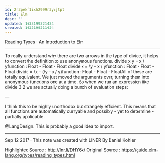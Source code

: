 ```yaml
---
id: 2r3pekf1ixh2999r3ycjtpt
title: Elm
desc: ''
updated: 1633199321434
created: 1633199321434
---
```


Reading Types · An Introduction to Elm

___
To really understand why there are two arrows in the type of divide, it helps to convert the definition to use anonymous functions. divide x y = x / yfunction : Float - Float - Float divide x = \y - x / yfunction : Float - Float - Float divide = \x - (\y - x / y)function : Float - Float - FloatAll of these are totally equivalent. We just moved the arguments over, turning them into anonymous functions one at a time. So when we run an expression like divide 3 2 we are actually doing a bunch of evaluation steps:

—

I think this to be highly unorthodox but strangely efficient. This means that all functions are automatically curryable and possibly - yet to determine - partially applicable.

@LangDesign.
 This is probably a good Idea to import.

* * *

Sep 12 2017 · This note was created with LINER By Daniel Kohler

Highlighted Source : http://lnr.li/DHY6x/
Original Source : https://guide.elm-lang.org/types/reading_types.html
